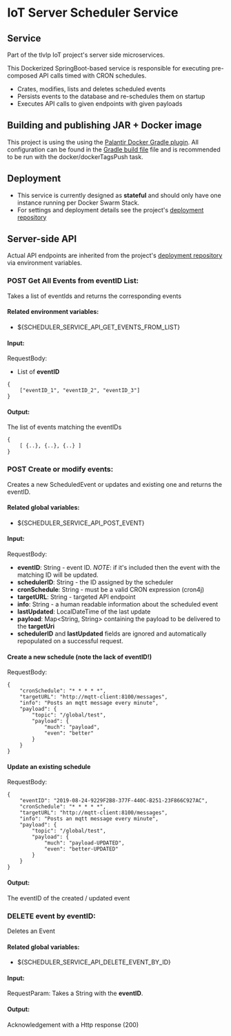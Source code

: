 # IoT Server Scheduler Service

## Service
Part of the tlvlp IoT project's server side microservices.

This Dockerized SpringBoot-based service is responsible for executing pre-composed API calls timed with CRON schedules.
- Crates, modifies, lists and deletes scheduled events
- Persists events to the database and re-schedules them on startup
- Executes API calls to given endpoints with given payloads

## Building and publishing JAR + Docker image
This project is using the using the [Palantir Docker Gradle plugin](https://github.com/palantir/gradle-docker).
All configuration can be found in the [Gradle build file](build.gradle) file 
and is recommended to be run with the docker/dockerTagsPush task.

## Deployment
- This service is currently designed as **stateful** and should only have one instance running per Docker Swarm Stack.
- For settings and deployment details see the project's [deployment repository](https://gitlab.com/tlvlp/iot.server.deployment)

## Server-side API
Actual API endpoints are inherited from the project's [deployment repository](https://gitlab.com/tlvlp/iot.server.deployment) via environment variables.

### POST Get All Events from eventID List:

Takes a list of eventIds and returns the corresponding events

#### Related environment variables:
- ${SCHEDULER_SERVICE_API_GET_EVENTS_FROM_LIST}

#### Input:
RequestBody:
- List of **eventID**

```
{
    ["eventID_1", "eventID_2", "eventID_3"]  
}

```

#### Output:

The list of events matching the eventIDs

```
{
    [ {..}, {..}, {..} ]  
}

```


### POST Create or modify events:

Creates a new ScheduledEvent or updates and existing one and returns the eventID.

#### Related global variables:
- ${SCHEDULER_SERVICE_API_POST_EVENT}

#### Input:
RequestBody:
- **eventID**: String - event ID. _NOTE_: if it's included then the event with the matching ID will be updated.
- **schedulerID**: String - the ID assigned by the scheduler
- **cronSchedule**: String - must be a valid CRON expression (cron4j)
- **targetURL**: String - targeted API endpoint
- **info**: String - a human readable information about the scheduled event
- **lastUpdated**: LocalDateTime of the last update
- **payload**: Map<String, String> containing the payload to be delivered to the **targetUri** 
- **schedulerID** and **lastUpdated** fields are ignored and automatically repopulated on a successful request.


#### Create a new schedule (note the lack of eventID!)
RequestBody:
```
{
    "cronSchedule": "* * * * *",
    "targetURL": "http://mqtt-client:8100/messages",
    "info": "Posts an mqtt message every minute",
    "payload": {
        "topic": "/global/test",
        "payload": {
            "much": "payload",
            "even": "better"
        }
    }
}
```

#### Update an existing schedule
RequestBody:
```
{
    "eventID": "2019-08-24-9229F2B8-377F-440C-B251-23F866C927AC",
    "cronSchedule": "* * * * *",
    "targetURL": "http://mqtt-client:8100/messages",
    "info": "Posts an mqtt message every minute",
    "payload": {
        "topic": "/global/test",
        "payload": {
            "much": "payload-UPDATED",
            "even": "better-UPDATED"
        }
    }
}
```

#### Output:
The eventID of the created / updated event


### DELETE event by eventID:

Deletes an Event 

#### Related global variables:
- ${SCHEDULER_SERVICE_API_DELETE_EVENT_BY_ID}

#### Input:
RequestParam: Takes a String with the **eventID**.


#### Output:
Acknowledgement with a Http response (200)